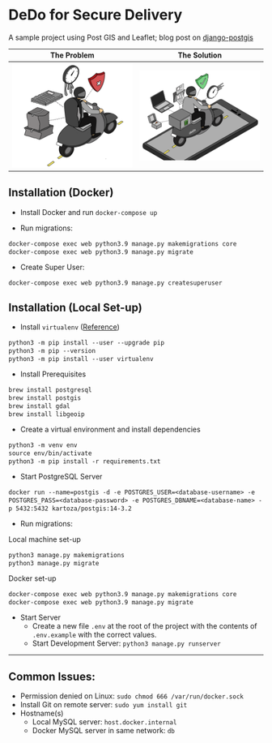 # DeDo for Secure Delivery
A sample project using Post GIS and Leaflet; blog post on [django-postgis](https://www.pyblog.xyz/django-postgis)

| The Problem | The Solution |
| -- | -- |
| <img src="./images/problem.png"> | <img src="./images/solution.png"> |

## Installation (Docker)

- Install Docker and run `docker-compose up`

- Run migrations: 

```
docker-compose exec web python3.9 manage.py makemigrations core
docker-compose exec web python3.9 manage.py migrate
```

- Create Super User: 

```
docker-compose exec web python3.9 manage.py createsuperuser
```


## Installation (Local Set-up)

- Install `virtualenv` ([Reference](https://packaging.python.org/en/latest/guides/installing-using-pip-and-virtual-environments/))

```
python3 -m pip install --user --upgrade pip
python3 -m pip --version
python3 -m pip install --user virtualenv
```

- Install Prerequisites

```
brew install postgresql
brew install postgis
brew install gdal
brew install libgeoip
```

- Create a virtual environment and install dependencies

```
python3 -m venv env
source env/bin/activate
python3 -m pip install -r requirements.txt
```

- Start PostgreSQL Server

```
docker run --name=postgis -d -e POSTGRES_USER=<database-username> -e POSTGRES_PASS=<database-password> -e POSTGRES_DBNAME=<database-name> -p 5432:5432 kartoza/postgis:14-3.2
```

- Run migrations:

Local machine set-up

```
python3 manage.py makemigrations
python3 manage.py migrate
```

Docker set-up

```
docker-compose exec web python3.9 manage.py makemigrations core
docker-compose exec web python3.9 manage.py migrate
```

- Start Server
    - Create a new file `.env` at the root of the project with the contents of `.env.example` with the correct values.
    - Start Development Server: `python3 manage.py runserver`
  
<hr>

## Common Issues:

- Permission denied on Linux: `sudo chmod 666 /var/run/docker.sock`
- Install Git on remote server: `sudo yum install git`
- Hostname(s)
  - Local MySQL server: `host.docker.internal`
  - Docker MySQL server in same network: `db` 
